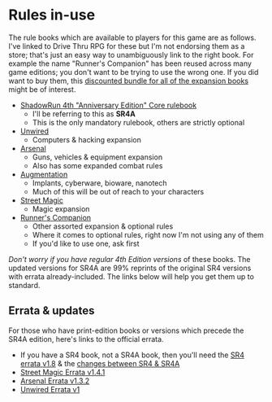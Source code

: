 # Rules in-use

The rule books which are available to players for this game are as follows.
I've linked to Drive Thru RPG for these but I'm not endorsing them as a store; that's just an easy way to unambiguously link to the right book.
For example the name "Runner's Companion" has been reused across many game editions; you don't want to be trying to use the wrong one.
If you did want to buy them, this [discounted bundle for all of the expansion books] might be of interest.

* [ShadowRun 4th "Anniversary Edition" Core rulebook]
    * I'll be referring to this as **SR4A**
    * This is the only mandatory rulebook, others are strictly optional
* [Unwired]
    * Computers & hacking expansion
* [Arsenal]
    * Guns, vehicles & equipment expansion
    * Also has some expanded combat rules
* [Augmentation]
    * Implants, cyberware, bioware, nanotech
    * Much of this will be out of reach to your characters
* [Street Magic]
    * Magic expansion
* [Runner's Companion]
    * Other assorted expansion & optional rules
    * Where it comes to optional rules, right now I'm not using any of them
    * If you'd like to use one, ask first

_Don't worry if you have regular 4th Edition versions_ of these books.
The updated versions for SR4A are 99% reprints of the original SR4 versions with errata already-included.
The links below will help you get them up to standard.

[ShadowRun 4th "Anniversary Edition" Core rulebook]: https://www.drivethrurpg.com/m/product/60553
[Unwired]: https://www.drivethrurpg.com/m/product/57425
[Arsenal]: https://www.drivethrurpg.com/m/product/57423
[Augmentation]: https://www.drivethrurpg.com/m/product/57422
[Street Magic]: https://www.drivethrurpg.com/m/product/12525
[Runner's Companion]: https://www.drivethrurpg.com/m/product/57426
[discounted bundle for all of the expansion books]: https://www.drivethrurpg.com/product/70781/Shadowrun-4th-Ed-Rules-Expansion-BUNDLE

## Errata & updates

For those who have print-edition books or versions which precede the SR4A edition, here's links to the official errata.

* If you have a SR4 book, not a SR4A book, then you'll need the [SR4 errata v1.8] & the [changes between SR4 & SR4A]
* [Street Magic Errata v1.4.1]
* [Arsenal Errata v1.3.2]
* [Unwired Errata v1]

[changes between SR4 & SR4A]: https://www.shadowruntabletop.com/wp-content/uploads/Downloads/SR4A_changes.pdf
[SR4 errata v1.8]: http://cdn.shadowruntabletop.com/wp-content/uploads/Downloads/sr4_errata_v18.pdf
[Street Magic Errata v1.4.1]: http://cdn.shadowruntabletop.com/wp-content/uploads/Downloads/sm_errata_v141.pdf
[Arsenal Errata v1.3.2]: http://cdn.shadowruntabletop.com/wp-content/uploads/Downloads/arsenal_errata_132.pdf
[Unwired Errata v1]: http://cdn.shadowruntabletop.com/wp-content/uploads/Downloads/unwired_errata_v1.pdf